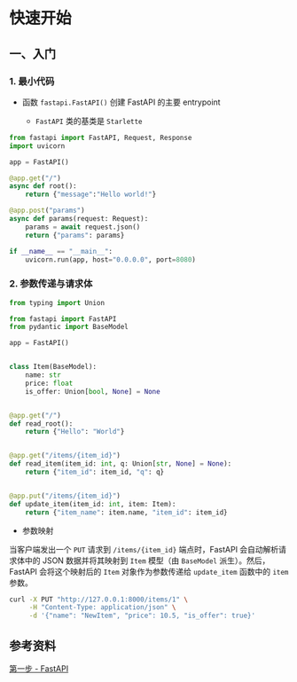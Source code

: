 # 快速开始

## 一、入门

### 1. 最小代码

- 函数 `fastapi.FastAPI()` 创建 FastAPI 的主要 entrypoint
  
  - `FastAPI` 类的基类是 `Starlette`

```python
from fastapi import FastAPI, Request, Response
import uvicorn

app = FastAPI()

@app.get("/")
async def root():
    return {"message":"Hello world!"}

@app.post("params")
async def params(request: Request):
    params = await request.json()
    return {"params": params}

if __name__ == "__main__":
    uvicorn.run(app, host="0.0.0.0", port=8080)
```

### 2. 参数传递与请求体

```python
from typing import Union

from fastapi import FastAPI
from pydantic import BaseModel

app = FastAPI()


class Item(BaseModel):
    name: str
    price: float
    is_offer: Union[bool, None] = None


@app.get("/")
def read_root():
    return {"Hello": "World"}


@app.get("/items/{item_id}")
def read_item(item_id: int, q: Union[str, None] = None):
    return {"item_id": item_id, "q": q}


@app.put("/items/{item_id}")
def update_item(item_id: int, item: Item):
    return {"item_name": item.name, "item_id": item_id}
```

- 参数映射

当客户端发出一个 `PUT` 请求到 `/items/{item_id}` 端点时，FastAPI 会自动解析请求体中的 JSON 数据并将其映射到 `Item` 模型（由 `BaseModel` 派生）。然后，FastAPI 会将这个映射后的 `Item` 对象作为参数传递给 `update_item` 函数中的 `item` 参数。

```bash
curl -X PUT "http://127.0.0.1:8000/items/1" \
     -H "Content-Type: application/json" \
     -d '{"name": "NewItem", "price": 10.5, "is_offer": true}'
```

## 参考资料

[第一步 - FastAPI](https://fastapi.tiangolo.com/zh/tutorial/first-steps/)
